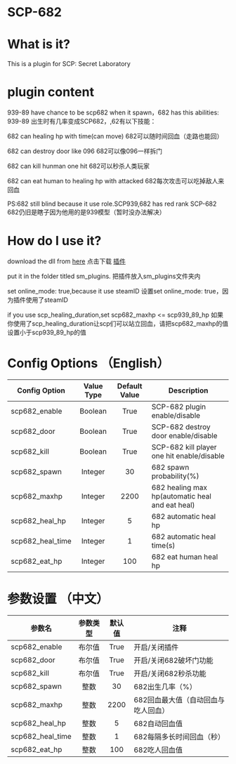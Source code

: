 # SCP-682
# What is it?
This is a plugin for SCP: Secret Laboratory
# plugin content
939-89 have chance to be scp682 when it spawn，682 has this abilities:
939-89 出生时有几率变成SCP682，,62有以下技能：

682 can healing hp with time(can move)
682可以随时间回血（走路也能回）

682 can destroy door like 096
682可以像096一样拆门

682 can kill hunman one hit
682可以秒杀人类玩家

682 can eat human to healing hp with attacked
682每次攻击可以吃掉敌人来回血

PS:682 still blind because it use role.SCP939,682 has red rank SCP-682
682仍旧是瞎子因为他用的是939模型（暂时没办法解决）

# How do I use it?
download the dll from [here](https://github.com/cushaw1/SCP-682/releases/tag/1.2)
点击下载 [插件](https://github.com/cushaw1/SCP-682/releases/tag/1.2)

put it in the folder titled sm_plugins.
把插件放入sm_plugins文件夹内

set online_mode: true,because it use steamID
设置set online_mode: true，因为插件使用了steamID

if you use scp_healing_duration,set scp682_maxhp <= scp939_89_hp
如果你使用了scp_healing_duration让scp们可以站立回血，请把scp682_maxhp的值设置小于scp939_89_hp的值

# Config Options （English）
Config Option | Value Type | Default Value | Description
--- | :---: | :---: | ---
scp682_enable | Boolean | True | SCP-682 plugin enable/disable
scp682_door | Boolean | True | SCP-682 destroy door enable/disable
scp682_kill | Boolean | True | SCP-682 kill player one hit enable/disable
scp682_spawn | Integer | 30 | 682 spawn probability(%)
scp682_maxhp | Integer | 2200 | 682 healing max hp(automatic heal and eat heal)
scp682_heal_hp | Integer | 5 | 682 automatic heal hp
scp682_heal_time | Integer | 1 | 682 automatic heal time(s)
scp682_eat_hp | Integer | 100 | 682 eat human heal hp

# 参数设置 （中文）
参数名 | 参数类型 | 默认值 | 注释
--- | :---: | :---: | ---
scp682_enable | 布尔值 | True | 开启/关闭插件
scp682_door | 布尔值 | True | 开启/关闭682破坏门功能
scp682_kill | 布尔值 | True | 开启/关闭682秒杀功能
scp682_spawn | 整数 | 30 | 682出生几率（%）
scp682_maxhp | 整数 | 2200 | 682回血最大值（自动回血与吃人回血）
scp682_heal_hp | 整数 | 5 | 682自动回血值
scp682_heal_time | 整数 | 1 | 682每隔多长时间回血（秒）
scp682_eat_hp | 整数 | 100 | 682吃人回血值
